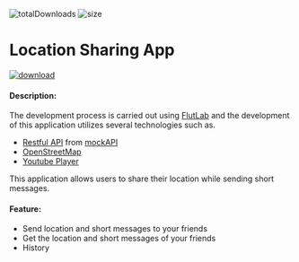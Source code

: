 ![totalDownloads](https://img.shields.io/github/downloads/naufal-yafi/location_sharing_app/total?color=006BA8&style=flat-square) ![size](https://img.shields.io/github/repo-size/naufal-yafi/location_sharing_app?color=006BA8&style=flat-square)

# Location Sharing App

[![download](<https://img.shields.io/badge/Download%20APK%20(20.1MB)-006BA8?style=for-the-badge&logo=android&logoColor=fafafa>)](https://github.com/naufal-yafi/location_sharing_app/releases/download/release-v0.4.3/location.sharing.apk)

#### Description:

The development process is carried out using [FlutLab](https://flutlab.io/) and the development of this application utilizes several technologies such as.

- [Restful API](https://pub.dev/packages/http) from [mockAPI](https://mockapi.io/)
- [OpenStreetMap](https://pub.dev/packages/open_street_map_search_and_pick)
- [Youtube Player](https://pub.dev/packages/youtube_player_flutter)

This application allows users to share their location while sending short messages.

#### Feature:

- Send location and short messages to your friends
- Get the location and short messages of your friends
- History
